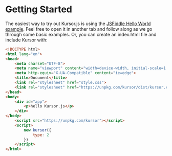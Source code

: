 # Getting Started

The easiest way to try out Kursor.js is using the [JSFiddle Hello World example](https://jsfiddle.net/luisdanielroviracontreras/01xsk2fq/9/). Feel free to open it in another tab and follow along as we go through some basic examples. Or, you can create an index.html file and include Kursor with:

```html
<!DOCTYPE html>
<html lang="en">
<head>
    <meta charset="UTF-8">
    <meta name="viewport" content="width=device-width, initial-scale=1.0">
    <meta http-equiv="X-UA-Compatible" content="ie=edge">
    <title>Document</title>
    <link rel="stylesheet" href="style.css">
    <link rel="stylesheet" href="https://unpkg.com/kursor/dist/kursor.css">
</head>
<body>
    <div id="app">
        <p>hello Kursor.js</p>
    </div>
</body>
    <script src="https://unpkg.com/kursor"></script>
    <script>
        new kursor({
            type: 2
        })
    </script>
</html>
```


